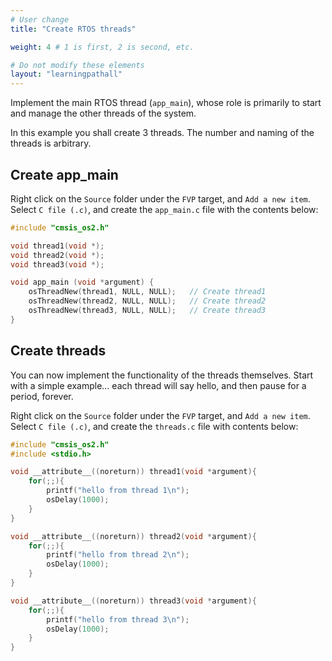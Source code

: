 ```yaml
---
# User change
title: "Create RTOS threads"

weight: 4 # 1 is first, 2 is second, etc.

# Do not modify these elements
layout: "learningpathall"
---
```

Implement the main RTOS thread (`app_main`), whose role is primarily to start and manage the other threads of the system.

In this example you shall create 3 threads. The number and naming of the threads is arbitrary.

## Create app_main

Right click on the `Source` folder under the `FVP` target, and `Add a new item`. Select `C file (.c)`, and create the `app_main.c` file with the contents below:

```C
#include "cmsis_os2.h"

void thread1(void *);
void thread2(void *);
void thread3(void *);

void app_main (void *argument) {
	osThreadNew(thread1, NULL, NULL);	// Create thread1
	osThreadNew(thread2, NULL, NULL);	// Create thread2
	osThreadNew(thread3, NULL, NULL);	// Create thread3
}
```
## Create threads

You can now implement the functionality of the threads themselves. Start with a simple example... each thread will say hello, and then pause for a period, forever.

Right click on the `Source` folder under the `FVP` target, and `Add a new item`. Select `C file (.c)`, and create the `threads.c` file with contents below:
```C
#include "cmsis_os2.h"
#include <stdio.h>

void __attribute__((noreturn)) thread1(void *argument){
	for(;;){
		printf("hello from thread 1\n");
		osDelay(1000);
	}
}

void __attribute__((noreturn)) thread2(void *argument){
	for(;;){
		printf("hello from thread 2\n");
		osDelay(1000);
	}
}

void __attribute__((noreturn)) thread3(void *argument){
	for(;;){
		printf("hello from thread 3\n");
		osDelay(1000);
	}
}
```
